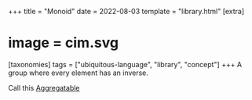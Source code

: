 +++
title = "Monoid"
date = 2022-08-03
template = "library.html"
[extra]
#  image = cim.svg
[taxonomies]
   tags = ["ubiquitous-language", "library", "concept"]
+++
A group where every element has an inverse.

Call this [Aggregatable](/library/aggregatable)
